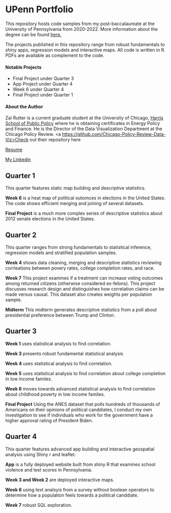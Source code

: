 # UPenn Portfolio
This repository hosts code samples from my post-baccalaureate at the University of Pennsylvania from 2020-2022. More information about the degree can be found <a href="https://lpsonline.sas.upenn.edu/academics/certificates/data-analytics">here.</a>

The projects published in this repository range from robust fundamentals to shiny apps, regression models and interactive maps. All code is written in R. PDFs are available as complement to the code.

#### Notable Projects
<ul>
  <li> Final Project under Quarter 3</li>
  <li> App Project under Quarter 4</li>
  <li> Week 6 under Quarter 4</li>
  <li> Final Project under Quarter 1</li>
</ul>


#### About the Author
Zai Rutter is a current graduate student at the University of Chicago, <a href="https://harris.uchicago.edu/"> Harris School of Public Policy</a> where he is obtaining certificates in Energy Policy and Finance. He is the Director of the Data Visualization Department at the Chicago Policy Review. <a https://github.com/Chicago-Policy-Review-Data-Viz>Check out their repository here</a>

<a href="https://drive.google.com/file/d/1lFAVRzYsYeaMhBXWol5LmEa-hxn1yBsB/view?usp=sharing">Resume</a>

<a href="https://www.linkedin.com/in/zai-rutter/"> My Linkedin</a>
## Quarter 1
This quarter features static map building and descriptive statistics. 

<strong> Week 6</strong> is a heat map of political outomces in elections in the United States. The code shows efficient merging and joining of several datasets.

<strong> Final Project</strong> is a much more complex series of descriptive statistics about 2012 senate elections in the United States.
## Quarter 2
This quarter ranges from strong fundamentals to statistical inference, regression models and stratified population samples.

<strong> Week 4</strong> shows data cleaning, merging and descriptive statistics reviewing corrleations between povery rates, college completion rates, and race.

<strong> Week 7</strong> This project examines if a treatment can increase voting outcomes among returned citizens (otherwise considered ex-felons). This project discusses research design and distinguishes how correlation claims can be made versus causal. This dataset also creates weights per population sample.

<strong> Midterm</strong> This midterm generates descriptive statistics from a poll about presidential preference between Trump and Clinton.
## Quarter 3
<strong> Week 1</strong> uses statistical analysis to find correlation. 

<strong> Week 3</strong> presents robust fundamental statistical analysis

<strong> Week 4</strong> uses statistical analysis to find correlation. 

<strong> Week 5</strong> uses statistical analysis to find correlation about college completion in low income familes.

<strong> Week 6</strong> moves towards advanced statistical analysis to find correlation about childhood poverty in low income familes.

<strong> Final Project</strong> Using the ANES dataset that polls hundreds of thousands of Americans on their opinions of political canddiates, I conduct my own investigation to see if individuals who work for the government have a higher approval rating of President Biden.

## Quarter 4

This quarter features advanced app building and interactive geospatial analysis using Shiny r and leaflet. 

<strong> App</strong> is a fully deployed website built from shiny R that examines school violence and test scores in Pennsylvania.

<strong> Week 3 and Week 2</strong> are deployed interactive maps.

<strong> Week 6</strong> using text analsyis from a survey without boolean operators to determine how a population feels towards a political canddiate.

<strong> Week 7</strong> robust SQL exploration.

